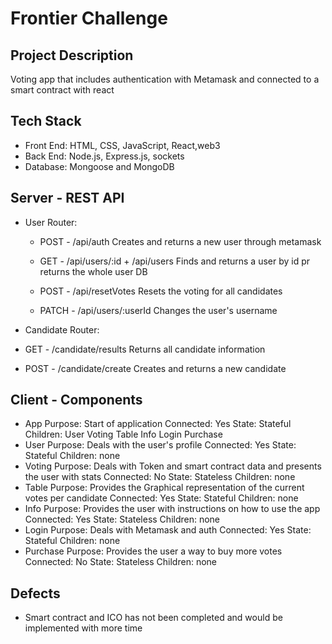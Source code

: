 # Frontier Challenge

## Project Description
Voting app that includes authentication with Metamask and connected to a smart contract with react

## Tech Stack

* Front End: HTML, CSS, JavaScript, React,web3
* Back End: Node.js, Express.js, sockets
* Database: Mongoose and MongoDB

## Server - REST API

* User Router:
  *  POST - /api/auth
        Creates and returns a new user through metamask

  *  GET - /api/users/:id + /api/users
        Finds and returns a user by id pr returns the whole user DB

  *  POST - /api/resetVotes
        Resets the voting for all candidates

  *  PATCH - /api/users/:userId 
        Changes the user's username

*  Candidate Router:
  *  GET - /candidate/results
        Returns all candidate information

  *  POST - /candidate/create
        Creates and returns a new candidate

## Client - Components

* App
    Purpose: Start of application
    Connected: Yes
    State: Stateful
    Children:
      User
      Voting
      Table
      Info
      Login
      Purchase
* User
    Purpose: Deals with the user's profile
    Connected: Yes
    State: Stateful
    Children:
      none
* Voting
    Purpose: Deals with Token and smart contract data and presents the user with stats
    Connected: No
    State: Stateless
    Children:
      none
* Table
    Purpose: Provides the Graphical representation of the current votes per candidate
    Connected: Yes
    State: Stateful
    Children:
      none
* Info
    Purpose: Provides the user with instructions on how to use the app
    Connected: Yes
    State: Stateless
    Children:
      none
* Login
    Purpose:  Deals with Metamask and auth
    Connected:  Yes
    State:  Stateful
    Children:
      none
* Purchase
    Purpose:  Provides the user a way to buy more votes
    Connected: No
    State: Stateless
    Children:
      none



## Defects

 * Smart contract and ICO has not been completed and would be implemented with more time
 
 


